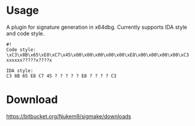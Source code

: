 # Usage #

A plugin for signature generation in x64dbg. Currently supports IDA style and code style.


```
#!
Code style:
\xC3\x8B\x65\xE8\xC7\x45\x00\x00\x00\x00\x00\xE8\x00\x00\x00\x00\xC3
xxxxxx?????x????x

IDA style:
C3 8B 65 E8 C7 45 ? ? ? ? ? E8 ? ? ? ? C3
```


# Download #
https://bitbucket.org/Nukem9/sigmake/downloads